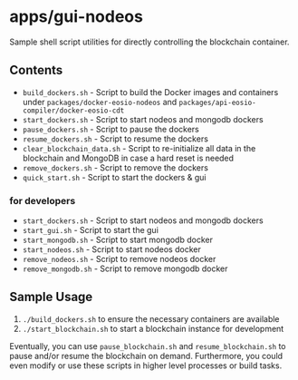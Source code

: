 # apps/gui-nodeos

Sample shell script utilities for directly controlling the blockchain container.

## Contents

* `build_dockers.sh` - Script to build the Docker images and containers under `packages/docker-eosio-nodeos` and `packages/api-eosio-compiler/docker-eosio-cdt`
* `start_dockers.sh` - Script to start nodeos and mongodb dockers
* `pause_dockers.sh` - Script to pause the dockers
* `resume_dockers.sh` - Script to resume the dockers
* `clear_blockchain_data.sh` - Script to re-initialize all data in the blockchain and MongoDB in case a hard reset is needed
* `remove_dockers.sh` - Script to remove the dockers
* `quick_start.sh` - Script to start the dockers & gui

### for developers
* `start_dockers.sh` - Script to start nodeos and mongodb dockers
* `start_gui.sh` - Script to start the gui
* `start_mongodb.sh` - Script to start mongodb docker
* `start_nodeos.sh` - Script to start nodeos docker
* `remove_nodeos.sh` - Script to remove nodeos docker
* `remove_mongodb.sh` - Script to remove mongodb docker


## Sample Usage

1. `./build_dockers.sh` to ensure the necessary containers are available
2. `./start_blockchain.sh` to start a blockchain instance for development

Eventually, you can use `pause_blockchain.sh` and `resume_blockchain.sh` to pause and/or resume the blockchain on demand. Furthermore, you could even modify or use these scripts in higher level processes or build tasks.
